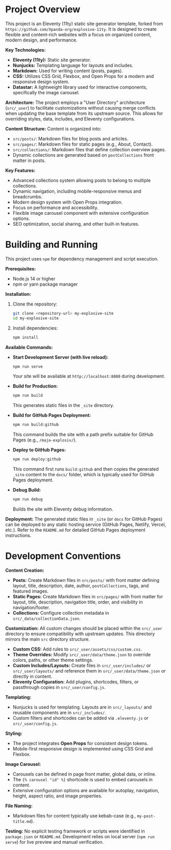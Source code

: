# Project Overview

This project is an Eleventy (11ty) static site generator template, forked from `https://github.com/Xpanda-org/explosive-11ty`. It is designed to create flexible and content-rich websites with a focus on organized content, modern design, and performance.

**Key Technologies:**
*   **Eleventy (11ty):** Static site generator.
*   **Nunjucks:** Templating language for layouts and includes.
*   **Markdown:** Used for writing content (posts, pages).
*   **CSS:** Utilizes CSS Grid, Flexbox, and Open Props for a modern and responsive design system.
*   **Datastar:** A lightweight library used for interactive components, specifically the image carousel.

**Architecture:**
The project employs a "User Directory" architecture (`src/_user`) to facilitate customizations without causing merge conflicts when updating the base template from its upstream source. This allows for overriding styles, data, includes, and Eleventy configurations.

**Content Structure:**
Content is organized into:
*   `src/posts/`: Markdown files for blog posts and articles.
*   `src/pages/`: Markdown files for static pages (e.g., About, Contact).
*   `src/collections/`: Markdown files that define collection overview pages.
*   Dynamic collections are generated based on `postCollections` front matter in posts.

**Key Features:**
*   Advanced collections system allowing posts to belong to multiple collections.
*   Dynamic navigation, including mobile-responsive menus and breadcrumbs.
*   Modern design system with Open Props integration.
*   Focus on performance and accessibility.
*   Flexible image carousel component with extensive configuration options.
*   SEO optimization, social sharing, and other built-in features.

# Building and Running

This project uses `npm` for dependency management and script execution.

**Prerequisites:**
*   Node.js 14 or higher
*   npm or yarn package manager

**Installation:**
1.  Clone the repository:
    ```bash
    git clone <repository-url> my-explosive-site
    cd my-explosive-site
    ```
2.  Install dependencies:
    ```bash
    npm install
    ```

**Available Commands:**

*   **Start Development Server (with live reload):**
    ```bash
    npm run serve
    ```
    Your site will be available at `http://localhost:8080` during development.

*   **Build for Production:**
    ```bash
    npm run build
    ```
    This generates static files in the `_site` directory.

*   **Build for GitHub Pages Deployment:**
    ```bash
    npm run build:github
    ```
    This command builds the site with a path prefix suitable for GitHub Pages (e.g., `/maja-explosiv/`).

*   **Deploy to GitHub Pages:**
    ```bash
    npm run deploy:github
    ```
    This command first runs `build:github` and then copies the generated `_site` content to the `docs/` folder, which is typically used for GitHub Pages deployment.

*   **Debug Build:**
    ```bash
    npm run debug
    ```
    Builds the site with Eleventy debug information.

**Deployment:**
The generated static files in `_site` (or `docs` for GitHub Pages) can be deployed to any static hosting service (GitHub Pages, Netlify, Vercel, etc.). Refer to the `README.md` for detailed GitHub Pages deployment instructions.

# Development Conventions

**Content Creation:**
*   **Posts:** Create Markdown files in `src/posts/` with front matter defining layout, title, description, date, author, `postCollections`, tags, and featured images.
*   **Static Pages:** Create Markdown files in `src/pages/` with front matter for layout, title, description, navigation title, order, and visibility in navigation/footer.
*   **Collections:** Configure collection metadata in `src/_data/collectionData.json`.

**Customization:**
All custom changes should be placed within the `src/_user` directory to ensure compatibility with upstream updates. This directory mirrors the main `src` directory structure.

*   **Custom CSS:** Add rules to `src/_user/assets/css/custom.css`.
*   **Theme Overrides:** Modify `src/_user/data/theme.json` to override colors, paths, or other theme settings.
*   **Custom Includes/Layouts:** Create files in `src/_user/includes/` or `src/_user/layouts/` and reference them in `src/_user/data/theme.json` or directly in content.
*   **Eleventy Configuration:** Add plugins, shortcodes, filters, or passthrough copies in `src/_user/config.js`.

**Templating:**
*   Nunjucks is used for templating. Layouts are in `src/_layouts/` and reusable components are in `src/_includes/`.
*   Custom filters and shortcodes can be added via `.eleventy.js` or `src/_user/config.js`.

**Styling:**
*   The project integrates **Open Props** for consistent design tokens.
*   Mobile-first responsive design is implemented using CSS Grid and Flexbox.

**Image Carousel:**
*   Carousels can be defined in page front matter, global data, or inline.
*   The `{% carousel "id" %}` shortcode is used to embed carousels in content.
*   Extensive configuration options are available for autoplay, navigation, height, aspect ratio, and image properties.

**File Naming:**
*   Markdown files for content typically use kebab-case (e.g., `my-post-title.md`).

**Testing:**
No explicit testing framework or scripts were identified in `package.json` or `README.md`. Development relies on local server (`npm run serve`) for live preview and manual verification.
